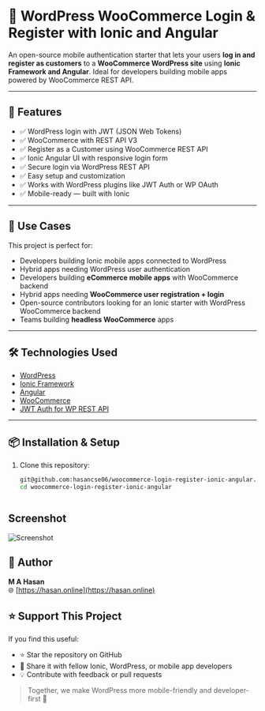 # 🔐 WordPress WooCommerce Login & Register with Ionic and Angular

An open-source mobile authentication starter that lets your users **log in and register as customers** to a **WooCommerce WordPress site** using **Ionic Framework and Angular**. Ideal for developers building mobile apps powered by WooCommerce REST API.


---

## 🌟 Features

- ✅ WordPress login with JWT (JSON Web Tokens)
- ✅ WooCommerce with REST API V3
- ✅ Register as a Customer using WooCommerce REST API
- ✅ Ionic Angular UI with responsive login form
- ✅ Secure login via WordPress REST API
- ✅ Easy setup and customization
- ✅ Works with WordPress plugins like JWT Auth or WP OAuth
- ✅ Mobile-ready — built with Ionic

---

## 🚀 Use Cases

This project is perfect for:

- Developers building Ionic mobile apps connected to WordPress
- Hybrid apps needing WordPress user authentication
- Developers building **eCommerce mobile apps** with WooCommerce backend
- Hybrid apps needing **WooCommerce user registration + login**
- Open-source contributors looking for an Ionic starter with WordPress WooCommerce backend
- Teams building **headless WooCommerce** apps

---

## 🛠️ Technologies Used

- [WordPress](https://wordpress.org/)
- [Ionic Framework](https://ionicframework.com/)
- [Angular](https://angular.io/)
- [WooCommerce](https://wordpress.org/plugins/woocommerce/)
- [JWT Auth for WP REST API](https://wordpress.org/plugins/jwt-authentication-for-wp-rest-api/)

---

## 📦 Installation & Setup

1. Clone this repository:
   ```bash
   git@github.com:hasancse06/woocommerce-login-register-ionic-angular.git
   cd woocommerce-login-register-ionic-angular



## Screenshot

![Screenshot](login-success.jpg)
   
## 🙌 Author

**M A Hasan**  
🌐 [https://hasan.online](https://hasan.online)


## ⭐ Support This Project

If you find this useful:
- ⭐ Star the repository on GitHub
- 🔗 Share it with fellow Ionic, WordPress, or mobile app developers
- 💡 Contribute with feedback or pull requests

> Together, we make WordPress more mobile-friendly and developer-first 🚀
